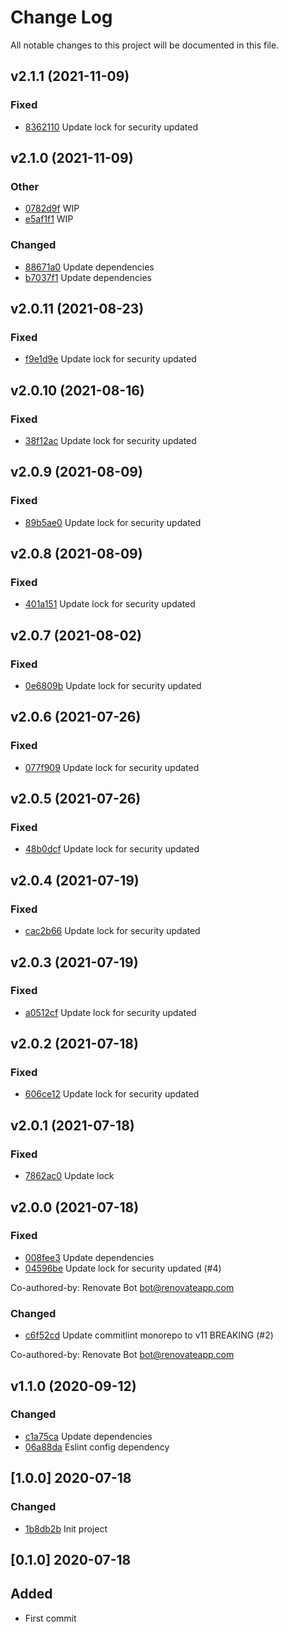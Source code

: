 # Change Log
All notable changes to this project will be documented in this file.

## v2.1.1 (2021-11-09)
### Fixed
- [8362110](https://github.com/fabulator/commitlint-config-fabulator/commit/836211024d27a1d4a4c9d88c2ed94a7c9e8a81b7) Update lock for security updated

## v2.1.0 (2021-11-09)
### Other
- [0782d9f](https://github.com/fabulator/commitlint-config-fabulator/commit/0782d9f49455cc12e47dc2227b843b27d969110a) WIP
- [e5af1f1](https://github.com/fabulator/commitlint-config-fabulator/commit/e5af1f1d4d9376520964552ad23aaa4b6c6e9586) WIP

### Changed
- [88671a0](https://github.com/fabulator/commitlint-config-fabulator/commit/88671a00448149861cc7a7912d6596334eac2fa4) Update dependencies
- [b7037f1](https://github.com/fabulator/commitlint-config-fabulator/commit/b7037f133ee52a7a7611947bda7d853274514519) Update dependencies

## v2.0.11 (2021-08-23)
### Fixed
- [f9e1d9e](https://github.com/fabulator/commitlint-config-fabulator/commit/f9e1d9e419132231387fcaa429179fcd816fac89) Update lock for security updated

## v2.0.10 (2021-08-16)
### Fixed
- [38f12ac](https://github.com/fabulator/commitlint-config-fabulator/commit/38f12ac117892fbf9151b8594b4692b123484cb4) Update lock for security updated

## v2.0.9 (2021-08-09)
### Fixed
- [89b5ae0](https://github.com/fabulator/commitlint-config-fabulator/commit/89b5ae0fb18907d32a1620c7cbe4829aabd0ac51) Update lock for security updated

## v2.0.8 (2021-08-09)
### Fixed
- [401a151](https://github.com/fabulator/commitlint-config-fabulator/commit/401a151b73ac698c597bca1d8a0404dd971a9a02) Update lock for security updated

## v2.0.7 (2021-08-02)
### Fixed
- [0e6809b](https://github.com/fabulator/commitlint-config-fabulator/commit/0e6809bbeb2a41cdf6358e0b041b798d6e83ac6d) Update lock for security updated

## v2.0.6 (2021-07-26)
### Fixed
- [077f909](https://github.com/fabulator/commitlint-config-fabulator/commit/077f909a412eb8ee5d44dc7ea83c1977aaa0ade9) Update lock for security updated

## v2.0.5 (2021-07-26)
### Fixed
- [48b0dcf](https://github.com/fabulator/commitlint-config-fabulator/commit/48b0dcfe36b9f6365ab5903a9a30f27a7f5e9bb2) Update lock for security updated

## v2.0.4 (2021-07-19)
### Fixed
- [cac2b66](https://github.com/fabulator/commitlint-config-fabulator/commit/cac2b660501345b8a0d18305db7e019924dd3f00) Update lock for security updated

## v2.0.3 (2021-07-19)
### Fixed
- [a0512cf](https://github.com/fabulator/commitlint-config-fabulator/commit/a0512cf5bdbf31a31897d35889c09fa546d52e52) Update lock for security updated

## v2.0.2 (2021-07-18)
### Fixed
- [606ce12](https://github.com/fabulator/commitlint-config-fabulator/commit/606ce121699d1796ba3a47a690c93162d9895672) Update lock for security updated

## v2.0.1 (2021-07-18)
### Fixed
- [7862ac0](https://github.com/fabulator/commitlint-config-fabulator/commit/7862ac028d55b41b117abf52772278c233e13f7c) Update lock

## v2.0.0 (2021-07-18)
### Fixed
- [008fee3](https://github.com/fabulator/commitlint-config-fabulator/commit/008fee3b4db20aa4c4e3d3469790feed1f4ac125) Update dependencies
- [04596be](https://github.com/fabulator/commitlint-config-fabulator/commit/04596beaf8aad0819f485a037e41419ccdc0ff65) Update lock for security updated (#4)

Co-authored-by: Renovate Bot <bot@renovateapp.com>

### Changed
- [c6f52cd](https://github.com/fabulator/commitlint-config-fabulator/commit/c6f52cda48a9799c0dedd6dbdfdba9843abb99aa) Update commitlint monorepo to v11 BREAKING (#2)

Co-authored-by: Renovate Bot <bot@renovateapp.com>

## v1.1.0 (2020-09-12)
### Changed
- [c1a75ca](https://github.com/fabulator/commitlint-config-fabulator/commit/c1a75ca161c51130cffb2af49aadaef7f40b5485) Update dependencies
- [06a88da](https://github.com/fabulator/commitlint-config-fabulator/commit/06a88daf8e6120a5511281a2f54b96bc6be58a29) Eslint config dependency 

## [1.0.0] 2020-07-18
### Changed
- [1b8db2b](https://github.com/fabulator/commitlint-config-fabulator/commit/1b8db2b2d4068307d672e52240fa02fb45569f64) Init project

## [0.1.0] 2020-07-18
## Added
- First commit
